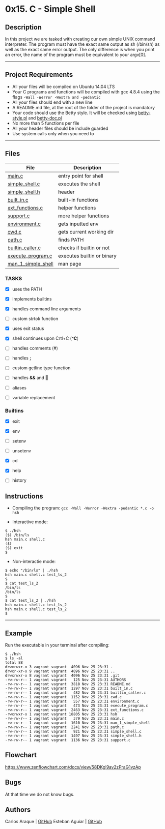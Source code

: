 # 0x15. C - Simple Shell

## Description

In this project we are tasked with creating our own simple UNIX command interpreter. The program must have the exact same output as sh (/bin/sh) as well as the exact same error output. The only difference is when you print an error, the name of the program must be equivalent to your argv[0].

---

## Project Requirements
- All your files will be compiled on Ubuntu 14.04 LTS
- Your C programs and functions will be compiled with gcc 4.8.4 using the flags `-Wall -Werror -Wextra and -pedantic`
- All your files should end with a new line
- A README.md file, at the root of the folder of the project is mandatory
- Your code should use the Betty style. It will be checked using [betty-style.pl](https://github.com/holbertonschool/Betty/blob/master/betty-style.pl) and [betty-doc.pl](https://github.com/holbertonschool/Betty/blob/master/betty-doc.pl)
- No more than 5 functions per file
- All your header files should be include guarded
- Use system calls only when you need to

---

## Files

File|Description
---|---
[main.c](./main.c)|entry point for shell
[simple_shell.c](./simple_shell.c)|executes the shell
[simple_shell.h](./simple_shell.h)|header
[built_in.c](./built_in.c)|built-in functions
[ext_functions.c](./ext_functions.c)|helper functions
[support.c](./support.c)|more helper functions
[environment.c](./environment.c)|gets inputted env
[cwd.c](./cwd.c)|gets current working dir
[path.c](./path.c)|finds PATH
[builtin_caller.c](./builtin_caller.c)|checks if builtin or not
[execute_program.c](./execute_program.c)|executes builtin or binary
[man_1_simple_shell](./man_1_simple_shell)|man page

### TASKS

- [x] uses the PATH
- [x] implements builtins
- [x] handles command line arguments
- [ ] custom strtok function
- [x] uses exit status
- [x] shell continues upon Crtl+C (**^C**)
- [ ] handles comments (#)
- [ ] handles **;**
- [ ] custom getline type function
- [ ] handles **&&** and **||**
- [ ] aliases
- [ ] variable replacement


### Builtins

- [x] exit
- [x] env
- [ ] setenv
- [ ] unsetenv
- [x] cd
- [x] help
- [ ] history


## Instructions

* Compiling the program:
`gcc -Wall -Werror -Wextra -pedantic *.c -o hsh`

* Interactive mode:
```
$ ./hsh
($) /bin/ls
hsh main.c shell.c
($)
($) exit
$
```

* Non-interactie mode:
```
$ echo "/bin/ls" | ./hsh
hsh main.c shell.c test_ls_2
$
$ cat test_ls_2
/bin/ls
/bin/ls
$
$ cat test_ls_2 | ./hsh
hsh main.c shell.c test_ls_2
hsh main.c shell.c test_ls_2
$
```
---

## Example
Run the executable in your terminal after compiling:
```
$ ./hsh
$ ls -al
total 88
drwxrwxr-x 3 vagrant vagrant  4096 Nov 25 23:31 .
drwxr-xr-x 9 vagrant vagrant  4096 Nov 25 23:31 ..
drwxrwxr-x 8 vagrant vagrant  4096 Nov 25 23:31 .git
-rw-rw-r-- 1 vagrant vagrant   125 Nov 25 23:31 AUTHORS
-rw-rw-r-- 1 vagrant vagrant  3818 Nov 25 23:31 README.md
-rw-rw-r-- 1 vagrant vagrant  1297 Nov 25 23:31 built_in.c
-rw-rw-r-- 1 vagrant vagrant   482 Nov 25 23:31 builtin_caller.c
-rw-rw-r-- 1 vagrant vagrant  1152 Nov 25 23:31 cwd.c
-rw-rw-r-- 1 vagrant vagrant   557 Nov 25 23:31 environment.c
-rw-rw-r-- 1 vagrant vagrant   473 Nov 25 23:31 execute_program.c
-rw-rw-r-- 1 vagrant vagrant  2463 Nov 25 23:31 ext_functions.c
-rwxrwxr-x 1 vagrant vagrant 18805 Nov 25 23:31 hsh
-rw-rw-r-- 1 vagrant vagrant   379 Nov 25 23:31 main.c
-rw-rw-r-- 1 vagrant vagrant  1610 Nov 25 23:31 man_1_simple_shell
-rw-rw-r-- 1 vagrant vagrant  2241 Nov 25 23:31 path.c
-rw-rw-r-- 1 vagrant vagrant   921 Nov 25 23:31 simple_shell.c
-rw-rw-r-- 1 vagrant vagrant  1497 Nov 25 23:31 simple_shell.h
-rw-rw-r-- 1 vagrant vagrant  1136 Nov 25 23:31 support.c
```
## Flowchart
https://www.zenflowchart.com/docs/view/58DKgl9av2zPraG1vzAp

## Bugs
At that time we do not know bugs.

## Authors
Carlos Araque  | [GitHub](https://github.com/carlosaraque22)
Esteban Aguiar | [GitHub](https://github.com/AmericoVespucio)
